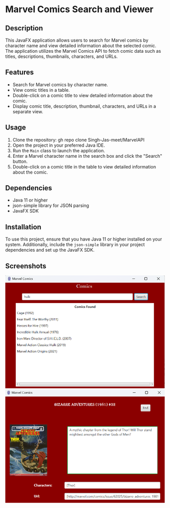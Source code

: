 # Marvel Comics Search and Viewer

## Description
This JavaFX application allows users to search for Marvel comics by character name and view detailed information about the selected comic. The application utilizes the Marvel Comics API to fetch comic data such as titles, descriptions, thumbnails, characters, and URLs.

## Features
- Search for Marvel comics by character name.
- View comic titles in a table.
- Double-click on a comic title to view detailed information about the comic.
- Display comic title, description, thumbnail, characters, and URLs in a separate view.

## Usage
1. Clone the repository: gh repo clone Singh-Jas-meet/MarvelAPI
2. Open the project in your preferred Java IDE.
3. Run the `Main` class to launch the application.
4. Enter a Marvel character name in the search box and click the "Search" button.
5. Double-click on a comic title in the table to view detailed information about the comic.

## Dependencies
- Java 11 or higher
- json-simple library for JSON parsing
- JavaFX SDK

## Installation
To use this project, ensure that you have Java 11 or higher installed on your system. Additionally, include the `json-simple` library in your project dependencies and set up the JavaFX SDK.

## Screenshots
![Search Activity](images/search_activity.png)
![Result Activity](images/result_activity.png)

